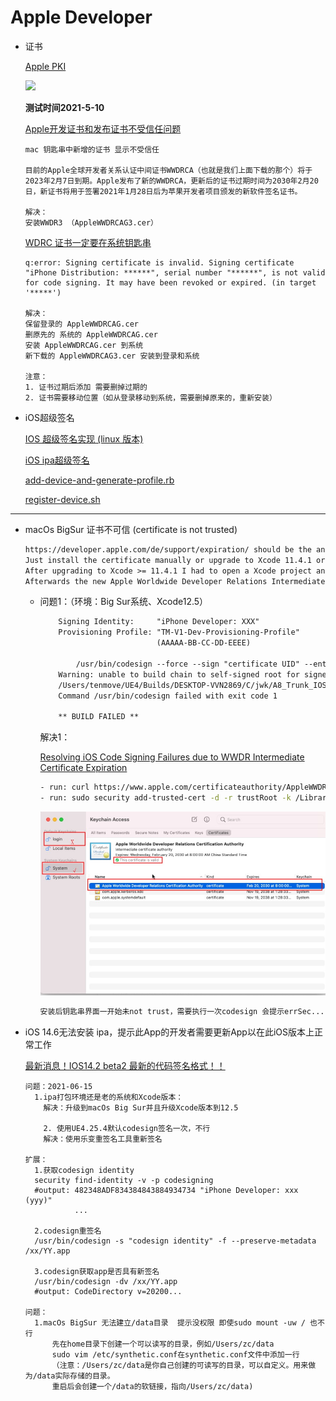 # Apple Developer

* 证书

  [Apple PKI](https://www.apple.com/certificateauthority/)

  ![](https://i.loli.net/2021/05/10/2PoCgAOci8EQb6H.jpg)

  **测试时间2021-5-10**

  [Apple开发证书和发布证书不受信任问题](https://blog.csdn.net/Dancen/article/details/114406431)

  ``` text
  mac 钥匙串中新增的证书 显示不受信任
  
  目前的Apple全球开发者关系认证中间证书WWDRCA（也就是我们上面下载的那个）将于2023年2月7日到期。Apple发布了新的WWDRCA，更新后的证书过期时间为2030年2月20日，新证书将用于签署2021年1月28日后为苹果开发者项目颁发的新软件签名证书。
  
  解决：
  安装WWDR3 （AppleWWDRCAG3.cer）
  ```

  [WDRC 证书一定要在系统钥匙串](https://juejin.cn/post/6844903728324018190)

  ``` text
  q:error: Signing certificate is invalid. Signing certificate "iPhone Distribution: ******", serial number "******", is not valid for code signing. It may have been revoked or expired. (in target '*****')
  
  解决：
  保留登录的 AppleWWDRCAG.cer 
  删原先的 系统的 AppleWWDRCAG.cer 
  安装 AppleWWDRCAG.cer 到系统
  新下载的 AppleWWDRCAG3.cer 安装到登录和系统
  
  注意：
  1. 证书过期后添加 需要删掉过期的
  2. 证书需要移动位置（如从登录移动到系统，需要删掉原来的，重新安装）
  ```

  

* iOS超级签名

  [IOS 超级签名实现 (linux 版本)](http://events.jianshu.io/p/ea9896b68a05)

  [iOS ipa超级签名](https://shirojin.github.io/2020/04/04/iOS%E8%B6%85%E7%BA%A7%E7%AD%BE%E5%90%8D/)

  [add-device-and-generate-profile.rb](./reg_uuid/add-device-and-generate-profile.rb)

  [register-device.sh](./reg_uuid/register-device.sh)





---



* macOs BigSur 证书不可信 (certificate is not trusted)

  ``` tex
  https://developer.apple.com/de/support/expiration/ should be the answer.
  Just install the certificate manually or upgrade to Xcode 11.4.1 or later. 
  After upgrading to Xcode >= 11.4.1 I had to open a Xcode project and had to wait few seconds. 
  Afterwards the new Apple Worldwide Developer Relations Intermediate Certificate automatically has been installed.
  ```

  * 问题1：（环境：Big Sur系统、Xcode12.5）
  
    ``` tex
        Signing Identity:     "iPhone Developer: XXX"
        Provisioning Profile: "TM-V1-Dev-Provisioning-Profile"
                              (AAAAA-BB-CC-DD-EEEE)
      
            /usr/bin/codesign --force --sign "certificate UID" --entitlements /Users/<NAME>/UE4/Builds/DESKTOP-VVN2869/C/jwk/A8_Trunk_IOS/trunk/Client/NextGenGame/Intermediate/ProjectFilesIOS/build/NextGenActionGame.build/Development-iphoneos/NextGenActionGame.build/HitBoxMakerBlueprint.app.xcent --timestamp=none /Users/tenmove/UE4/Builds/DESKTOP-VVN2869/C/jwk/A8_Trunk_IOS/trunk/Client/NextGenGame/Binaries/IOS/Payload/HitBoxMakerBlueprint.app
        Warning: unable to build chain to self-signed root for signer "iPhone Developer: XXX"
        /Users/tenmove/UE4/Builds/DESKTOP-VVN2869/C/jwk/A8_Trunk_IOS/trunk/Client/NextGenGame/Binaries/IOS/Payload/HitBoxMakerBlueprint.app: errSecInternalComponent
        Command /usr/bin/codesign failed with exit code 1
      
        ** BUILD FAILED **
    ```
  
    解决1：
  
    [Resolving iOS Code Signing Failures due to WWDR Intermediate Certificate Expiration](https://support.circleci.com/hc/en-us/articles/360052459251-Resolving-Enterprise-iOS-Code-Signing-Failures-due-to-WWDR-Intermediate-Certificate-Expiration)
  
    ``` sh
    - run: curl https://www.apple.com/certificateauthority/AppleWWDRCAG3.cer -o AppleWWDRCAG3.cer
    - run: sudo security add-trusted-cert -d -r trustRoot -k /Library/Keychains/System.keychain AppleWWDRCAG3.cer
    ```
  
    ![](https://raw.githubusercontent.com/MJX1010/PicGoRepo/main/img/20210623104054.jpg?token=ACYDR7SGNUC42K7DCE3JVGDA2KPXI)
  
    ``` tex
    安装后钥匙串界面一开始未not trust，需要执行一次codesign 会提示errSec... 回到钥匙串界面就会刷新为valid
    ```
  
    
  
    



* iOS 14.6无法安装 ipa，提示此App的开发者需要更新App以在此iOS版本上正常工作

  [最新消息！IOS14.2 beta2 最新的代码签名格式！！](https://zhuanlan.zhihu.com/p/324009534)

  ``` text
  问题：2021-06-15
  	1.ipa打包环境还是老的系统和Xcode版本：
      解决：升级到macOs Big Sur并且升级Xcode版本到12.5
      							
      2. 使用UE4.25.4默认codesign签名一次，不行
      解决：使用乐变重签名工具重新签名
      
  扩展：
  	1.获取codesign identity
  	security find-identity -v -p codesigning
  	#output: 482348ADF834384843884934734 "iPhone Developer: xxx (yyy)"
  			 ...
  		
  	2.codesign重签名
  	/usr/bin/codesign -s "codesign identity" -f --preserve-metadata /xx/YY.app
  	
  	3.codesign获取app是否具有新签名
  	/usr/bin/codesign -dv /xx/YY.app
  	#output: CodeDirectory v=20200...
  	
  问题：
  	1.macOs BigSur 无法建立/data目录  提示没权限 即使sudo mount -uw / 也不行
  		先在home目录下创建一个可以读写的目录，例如/Users/zc/data
  		sudo vim /etc/synthetic.conf在synthetic.conf文件中添加一行
  		（注意：/Users/zc/data是你自己创建的可读写的目录，可以自定义。用来做为/data实际存储的目录。
  		重启后会创建一个/data的软链接，指向/Users/zc/data)
  ```

  

